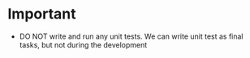 # Important

-  DO NOT write and run any unit tests. We can write unit test as final tasks, but not during the development
